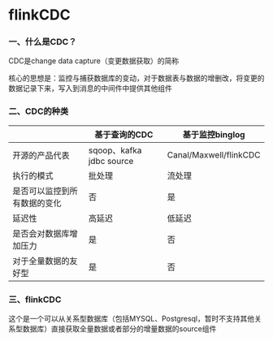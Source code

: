 # flinkCDC

### 一、什么是CDC？

CDC是change data capture（变更数据获取）的简称

核心的思想是：监控与捕获数据库的变动，对于数据表与数据的增删改，将变更的数据记录下来，写入到消息的中间件中提供其他组件

### 二、CDC的种类

|                              | 基于查询的CDC            | 基于监控binglog        |
| ---------------------------- | ------------------------ | ---------------------- |
| 开源的产品代表               | sqoop、kafka jdbc source | Canal/Maxwell/flinkCDC |
| 执行的模式                   | 批处理                   | 流处理                 |
| 是否可以监控到所有数据的变化 | 否                       | 是                     |
| 延迟性                       | 高延迟                   | 低延迟                 |
| 是否会对数据库增加压力       | 是                       | 否                     |
| 对于全量数据的友好型         | 是                       | 否                     |

### 三、flinkCDC

这个是一个可以从关系型数据库（包括MYSQL、Postgresql，暂时不支持其他关系型数据库）直接获取全量数据或者部分的增量数据的source组件



